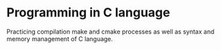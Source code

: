 # Programming in C language

Practicing compilation make and cmake processes as well as syntax and memory management of C language.
